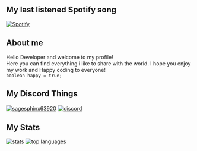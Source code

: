 ## My last listened Spotify song

      
[![Spotify](https://novatorem-seven-theta.vercel.app/api/spotify)](https://open.spotify.com/user/31qxaadom6ohwugejzlrr4kqrjhm)

## About me

Hello Developer and welcome to my profile! <br> Here you can find everything i like to share with the world. I hope you enjoy my work and Happy coding to everyone! <br>
``
boolean happy = true;
``
## My Discord Things
      
<a href="https://discord.gg/j8emH5ap3k"><img align="center" src="https://discord.c99.nl/widget/theme-2/660887621169446964.png" alt="sagesphinx63920"/></a>
<a href="https://discord.gg/j8emH5ap3k"><img align="center" src="https://discordapp.com/api/guilds/747061203070746624/embed.png?style=banner2" alt="discord"/></a>

## My Stats
<div>
<img alt="stats" src="https://github-readme-stats.vercel.app/api?username=SageSphinx63920&show_icons=true&count_private=true&theme=merko">
<img alt="top languages" src="https://github-readme-stats.vercel.app/api/top-langs/?username=SageSphinx63920&theme=merko">     
</div>  
<!--
**SageSphinx63920/SageSphinx63920** is a ✨ _special_ ✨ repository because its `README.md` (this file) appears on your GitHub profile.

Here are some ideas to get you started:

- 🔭 I’m currently working on ...
- 🌱 I’m currently learning ...
- 👯 I’m looking to collaborate on ...
- 🤔 I’m looking for help with ...
- 💬 Ask me about ...
- 📫 How to reach me: ...
- 😄 Pronouns: ...
- ⚡ Fun fact: ...
-->
